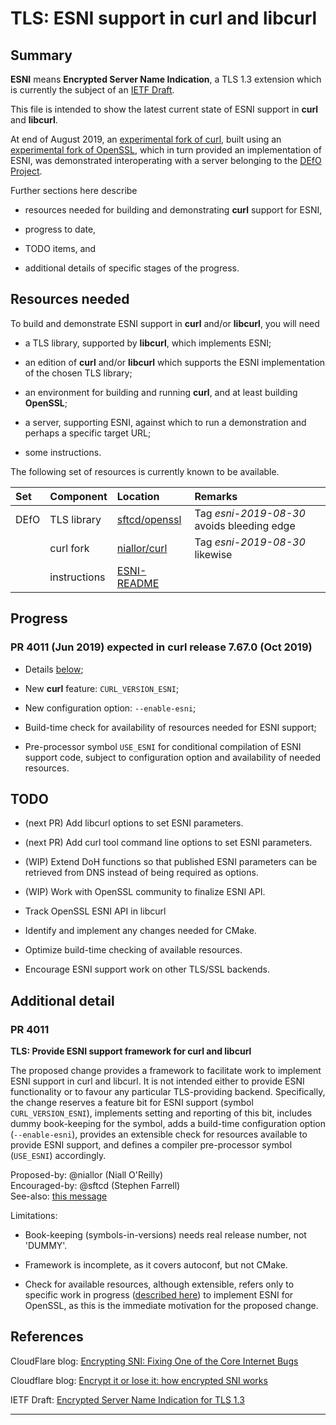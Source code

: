 # TLS: ESNI support in curl and libcurl

## Summary

**ESNI** means **Encrypted Server Name Indication**, a TLS 1.3
extension which is currently the subject of an
[IETF Draft][tlsesni].

This file is intended to show the latest current state of ESNI support
in **curl** and **libcurl**.

At end of August 2019, an [experimental fork of curl][niallorcurl],
built using an [experimental fork of OpenSSL][sftcdopenssl], which in
turn provided an implementation of ESNI, was demonstrated
interoperating with a server belonging to the [DEfO
Project][defoproj].

Further sections here describe

-   resources needed for building and demonstrating **curl** support
    for ESNI,

-   progress to date,

-   TODO items, and

-   additional details of specific stages of the progress.

## Resources needed

To build and demonstrate ESNI support in **curl** and/or **libcurl**,
you will need

-   a TLS library, supported by **libcurl**, which implements ESNI;

-   an edition of **curl** and/or **libcurl** which supports the ESNI
    implementation of the chosen TLS library;

-   an environment for building and running **curl**, and at least
    building **OpenSSL**;

-   a server, supporting ESNI, against which to run a demonstration
    and perhaps a specific target URL;

-   some instructions.

The following set of resources is currently known to be available.

| Set  | Component    | Location                      | Remarks                                    |
|:-----|:-------------|:------------------------------|:-------------------------------------------|
| DEfO | TLS library  | [sftcd/openssl][sftcdopenssl] | Tag *esni-2019-08-30* avoids bleeding edge |
|      | curl fork    | [niallor/curl][niallorcurl]   | Tag *esni-2019-08-30* likewise             |
|      | instructions | [ESNI-README][niallorreadme]  |                                            |

## Progress

### PR 4011 (Jun 2019) expected in curl release 7.67.0 (Oct 2019)

-   Details [below](#pr4011);

-   New **curl** feature: `CURL_VERSION_ESNI`;

-   New configuration option: `--enable-esni`;

-   Build-time check for availability of resources needed for ESNI
    support;

-   Pre-processor symbol `USE_ESNI` for conditional compilation of
    ESNI support code, subject to configuration option and
    availability of needed resources.

## TODO

-   (next PR) Add libcurl options to set ESNI parameters.

-   (next PR) Add curl tool command line options to set ESNI parameters.

-   (WIP) Extend DoH functions so that published ESNI parameters can be
    retrieved from DNS instead of being required as options.

-   (WIP) Work with OpenSSL community to finalize ESNI API.

-   Track OpenSSL ESNI API in libcurl

-   Identify and implement any changes needed for CMake.

-   Optimize build-time checking of available resources.

-   Encourage ESNI support work on other TLS/SSL backends.

## Additional detail

### PR 4011

**TLS: Provide ESNI support framework for curl and libcurl**

The proposed change provides a framework to facilitate work to
implement ESNI support in curl and libcurl. It is not intended
either to provide ESNI functionality or to favour any particular
TLS-providing backend. Specifically, the change reserves a
feature bit for ESNI support (symbol `CURL_VERSION_ESNI`),
implements setting and reporting of this bit, includes dummy
book-keeping for the symbol, adds a build-time configuration
option (`--enable-esni`), provides an extensible check for
resources available to provide ESNI support, and defines a
compiler pre-processor symbol (`USE_ESNI`) accordingly.

Proposed-by: @niallor (Niall O'Reilly)\
Encouraged-by: @sftcd (Stephen Farrell)\
See-also: [this message](https://curl.haxx.se/mail/lib-2019-05/0108.html)

Limitations:
-   Book-keeping (symbols-in-versions) needs real release number, not 'DUMMY'.

-   Framework is incomplete, as it covers autoconf, but not CMake.

-   Check for available resources, although extensible, refers only to
    specific work in progress ([described
    here](https://github.com/sftcd/openssl/tree/master/esnistuff)) to
    implement ESNI for OpenSSL, as this is the immediate motivation
    for the proposed change.

## References

CloudFlare blog: [Encrypting SNI: Fixing One of the Core Internet Bugs][corebug]

Cloudflare blog: [Encrypt it or lose it: how encrypted SNI works][esniworks]

IETF Draft: [Encrypted Server Name Indication for TLS 1.3][tlsesni]

---

[tlsesni]:		https://datatracker.ietf.org/doc/draft-ietf-tls-esni/
[esniworks]:	https://blog.cloudflare.com/encrypted-sni/
[corebug]:		https://blog.cloudflare.com/esni/
[defoproj]:		https://defo.ie/
[sftcdopenssl]: https://github.com/sftcd/openssl/
[niallorcurl]:	https://github.com/niallor/curl/
[niallorreadme]: https://github.com/niallor/curl/blob/master/ESNI-README.md
